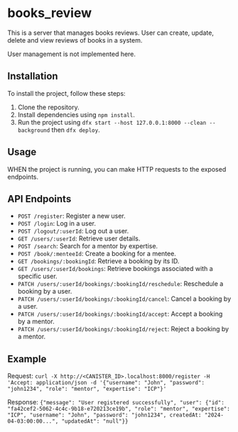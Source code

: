 # books_review

This is a server that manages books reviews. User can create, update, delete and view reviews of books in a system.

User management is not implemented here.

## Installation

To install the project, follow these steps:

1. Clone the repository.
2. Install dependencies using `npm install`.
3. Run the project using `dfx start --host 127.0.0.1:8000 --clean --background` then `dfx deploy`.

## Usage

WHEN the project is running, you can make HTTP requests to the exposed endpoints.

## API Endpoints

- `POST /register`: Register a new user.
- `POST /login`: Log in a user.
- `POST /logout/:userId`: Log out a user.
- `GET /users/:userId`: Retrieve user details.
- `POST /search`: Search for a mentor by expertise.
- `POST /book/:menteeId`: Create a booking for a mentee.
- `GET /bookings/:bookingId`: Retrieve a booking by its ID.
- `GET /users/:userId/bookings`: Retrieve bookings associated with a specific user.
- `PATCH /users/:userId/bookings/:bookingId/reschedule`: Reschedule a booking by a user.
- `PATCH /users/:userId/bookings/:bookingId/cancel`: Cancel a booking by a user.
- `PATCH /users/:userId/bookings/:bookingId/accept`: Accept a booking by a mentor.
- `PATCH /users/:userId/bookings/:bookingId/reject`: Reject a booking by a mentor.

## Example

Request:
    `curl -X http://<CANISTER_ID>.localhost:8000/register -H 'Accept: application/json -d '{"username": "John", "password": "john1234", "role": "mentor", "expertise": "ICP"}'`

Response:
    `{"message": "User registered successfully", "user": {"id": "fa42cef2-5062-4c4c-9b18-e720213ce19b", "role": "mentor", "expertise": "ICP", "username": "John", "password": "john1234", createdAt: "2024-04-03:00:00...", "updatedAt": "null"}}`

